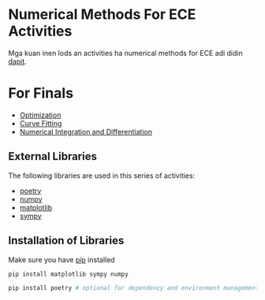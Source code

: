 # Numerical Methods For ECE Activities
Mga kuan inen lods an activities ha numerical methods for ECE adi didin [dapit](numerical_methods/).

# For Finals
- [Optimization](numerical_methods/4-optimization/)
- [Curve Fitting](numerical_methods/5-curve-fitting/)
- [Numerical Integration and Differentiation](numerical_methods/6-numerical-integration-differentiation/)

## External Libraries
The following libraries are used in this series of activities:
- [poetry](https://python-poetry.org/)
- [numpy](https://numpy.org/)
- [matplotlib](https://matplotlib.org/)
- [sympy](https://www.sympy.org/en/index.html)

## Installation of Libraries
Make sure you have [pip](https://python-poetry.org/) installed
```bash
pip install matplotlib sympy numpy
```

```bash
pip install poetry # optional for dependency and environment management
```

